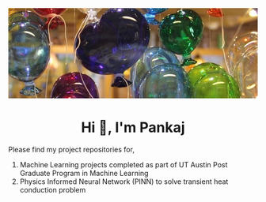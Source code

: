 <img src="glass-blowing-429114_1920-1600x900.jpg" style="object-fit: none;"  alt="Glass Window">

<h1 align="center">Hi 👋, I'm Pankaj</h1>

Please find my project repositories for,
1. Machine Learning projects completed as part of UT Austin Post Graduate Program in Machine Learning
2. Physics Informed Neural Network (PINN) to solve transient heat conduction problem
<!--
**pnkjsyngh/pnkjsyngh** is a ✨ _special_ ✨ repository because its `README.md` (this file) appears on your GitHub profile.

Here are some ideas to get you started:

- 🔭 I’m currently working on ...
- 🌱 I’m currently learning ...
- 👯 I’m looking to collaborate on ...
- 🤔 I’m looking for help with ...
- 💬 Ask me about ...
- 📫 How to reach me: ...
- 😄 Pronouns: ...
- ⚡ Fun fact: ...
-->
